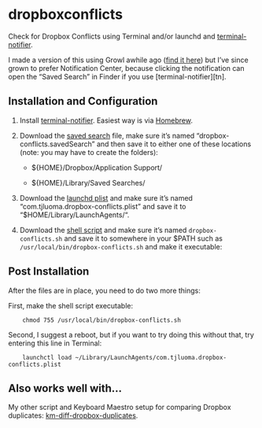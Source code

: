 dropboxconflicts
================

Check for Dropbox Conflicts using Terminal and/or launchd and [terminal-notifier][].

I made a version of this using Growl awhile ago ([find it here](https://github.com/tjluoma/launchd-check-for-dropbox-conflicts)) but I’ve since grown to prefer Notification Center, because clicking the notification can open the “Saved Search” in Finder if you use [terminal-notifier][tn].

## Installation and Configuration ##

1.	Install [terminal-notifier]. Easiest way is via [Homebrew](http://mxcl.github.com/homebrew/).

2.	Download the [saved search][] file, make sure it’s named “dropbox-conflicts.savedSearch” and then save it to either one of these locations (note: you may have to create the folders):

	* ${HOME}/Dropbox/Application Support/

	* ${HOME}/Library/Saved Searches/

3. Download the [launchd plist] and make sure it’s named “com.tjluoma.dropbox-conflicts.plist” and save it to “$HOME/Library/LaunchAgents/“. 

4. Download the [shell script] and make sure it’s named `dropbox-conflicts.sh` and save it to somewhere in your $PATH such as `/usr/local/bin/dropbox-conflicts.sh` and make it executable: 

## Post Installation ##

After the files are in place, you need to do two more things:

First, make the shell script executable:

		chmod 755 /usr/local/bin/dropbox-conflicts.sh

Second, I suggest a reboot, but if you want to try doing this without that, try entering this line in Terminal: 

		launchctl load ~/Library/LaunchAgents/com.tjluoma.dropbox-conflicts.plist




## Also works well with... ##

My other script and Keyboard Maestro setup for comparing Dropbox duplicates: [km-diff-dropbox-duplicates].


<!-- Footnotes and References -->

[terminal-notifier]: https://github.com/alloy/terminal-notifier

[launchd plist]: https://github.com/tjluoma/dropboxconflicts/blob/master/com.tjluoma.dropbox-conflicts.plist

[saved search]: https://github.com/tjluoma/dropboxconflicts/blob/master/dropbox-conflicts.savedSearch

[shell script]: https://github.com/tjluoma/dropboxconflicts/blob/master/dropbox-conflicts.sh

[km-diff-dropbox-duplicates]: https://github.com/tjluoma/km-diff-dropbox-duplicates
